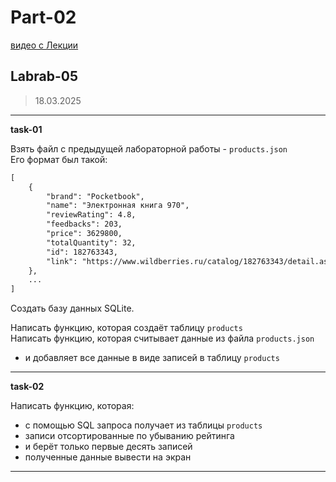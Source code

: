 # Part-02  

[видео с Лекции](https://bbb.psaa.ru/playback/presentation/2.3/40dd0e9626dd74bc1dc60f4516cdfe7a791b8793-1741668655414)  

## Labrab-05  

> 18.03.2025  

---  

**task-01**  

Взять файл с предыдущей лабораторной работы - `products.json`  
Его формат был такой:  

```txt
[
    {
        "brand": "Pocketbook",
        "name": "Электронная книга 970",
        "reviewRating": 4.8,
        "feedbacks": 203,
        "price": 3629800,
        "totalQuantity": 32,
        "id": 182763343,
        "link": "https://www.wildberries.ru/catalog/182763343/detail.aspx"
    },
    ...
]
```

Создать базу данных SQLite.  

Написать функцию, которая создаёт таблицу `products`  
Написать функцию, которая считывает данные из файла `products.json`  
- и добавляет все данные в виде записей в таблицу `products`  

---  

**task-02**  

Написать функцию, которая:  
- с помощью SQL запроса получает из таблицы `products`  
- записи отсортированные по убыванию рейтинга  
- и берёт только первые десять записей  
- полученные данные вывести на экран  

---  
